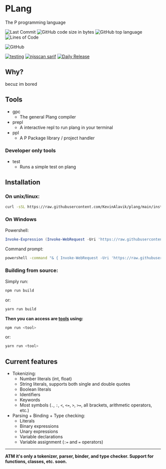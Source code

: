 # PLang
The P programming language

![Last Commit](https://img.shields.io/github/last-commit/p-programming-language/plang
) ![GitHub code size in bytes](https://img.shields.io/github/languages/code-size/p-programming-language/plang) ![GitHub top language](https://img.shields.io/github/languages/top/p-programming-language/plang) ![Lines of Code](https://img.shields.io/tokei/lines/github/p-programming-language/plang)


![GitHub](https://img.shields.io/github/license/p-programming-language/plang)

[![testing](https://github.com/KevinAlavik/plang/actions/workflows/test.yml/badge.svg)](https://github.com/KevinAlavik/plang/actions/workflows/test.yml) [![njsscan sarif](https://github.com/p-programming-language/plang/actions/workflows/njsscan.yml/badge.svg)](https://github.com/p-programming-language/plang/actions/workflows/njsscan.yml) [![Daily Release](https://github.com/p-programming-language/plang/actions/workflows/daily-release.yml/badge.svg)](https://github.com/p-programming-language/plang/actions/workflows/daily-release.yml)
## Why?
becuz im bored
## Tools
- gpc
    - The general Plang compiler
- prepl
    - A interactive repl to run plang in your terminal
- ppl
    - A P Package library / project handler
### Developer only tools
- test
    - Runs a simple test on plang

## Installation
### On unix/linux:
```bash
curl -sSL https://raw.githubusercontent.com/KevinAlavik/plang/main/install.sh | bash
```
### On Windows
Powershell:
```powershell
Invoke-Expression (Invoke-WebRequest -Uri 'https://raw.githubusercontent.com/KevinAlavik/plang/main/install.ps1').Content
```
Command prompt:
```bash
powershell -command "& { Invoke-WebRequest -Uri 'https://raw.githubusercontent.com/KevinAlavik/plang/main/install.bat' -OutFile 'install.bat'; .\install.bat; Remove-Item -Path 'install.bat' }"
```
### Building from source:
Simply run:
```bash
npm run build
```
or:
```bash
yarn run build
```
**Then you can access are [tools](https://github.com/kevinalavik/plang?tab=readme-ov-file#tools) using:**
```bash
npm run <tool>
```
or:
```bash
yarn run <tool>
```
## Current features
- Tokenizing:
    - Number literals (int, float)
    - String literals, supports both single and double quotes
    - Boolean literals
    - Identifiers
    - Keywords
    - Most symbols (`.`, `:`, `<`, `<=`, `>`, `>=`, all brackets, arithmetic operators, etc.)
- Parsing + Binding + Type checking:
    - Literals
    - Binary expressions
    - Unary expressions
    - Variable declarations
    - Variable assignment (`:=` and `=` operators)

---
**ATM it's only a tokenizer, parser, binder, and type checker. Support for functions, classes, etc. soon.**
